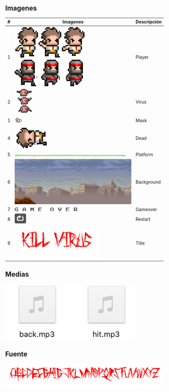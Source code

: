 ## Imagenes
|#|Imagenes|Descripción|
|---|---|----|
|1|![Player](https://github.com/7Mumu/7Mumu.github.io/blob/master/assets/image/character.png)|Player|
|2|![Virus](https://github.com/7Mumu/7Mumu.github.io/blob/master/assets/image/virus1.png)|Virus|
|1|![Mask](https://github.com/7Mumu/7Mumu.github.io/blob/master/assets/image/mask.png)|Mask|
|4|![Dead](https://github.com/7Mumu/7Mumu.github.io/blob/master/assets/image/dead.png)|Dead|
|5|![Platform](https://github.com/7Mumu/7Mumu.github.io/blob/master/assets/image/line.png)|Platform|
|6|![Background](https://github.com/7Mumu/7Mumu.github.io/blob/master/assets/image/background.png)|Background|
|7|![Gameover](https://github.com/7Mumu/7Mumu.github.io/blob/master/assets/image/gameover.png)|Gameover|
|8|![Restart](https://github.com/7Mumu/7Mumu.github.io/blob/master/assets/image/restart.png)|Restart|
|9|![Title](https://github.com/7Mumu/7Mumu.github.io/blob/master/assets/image/title2.png)|Title|

## Medias
![Medias](https://github.com/7Mumu/7Mumu.github.io/blob/master/slides/music.png)

## Fuente
![Funte](https://github.com/7Mumu/7Mumu.github.io/blob/master/slides/fuente-Tribal-Threat.png)
